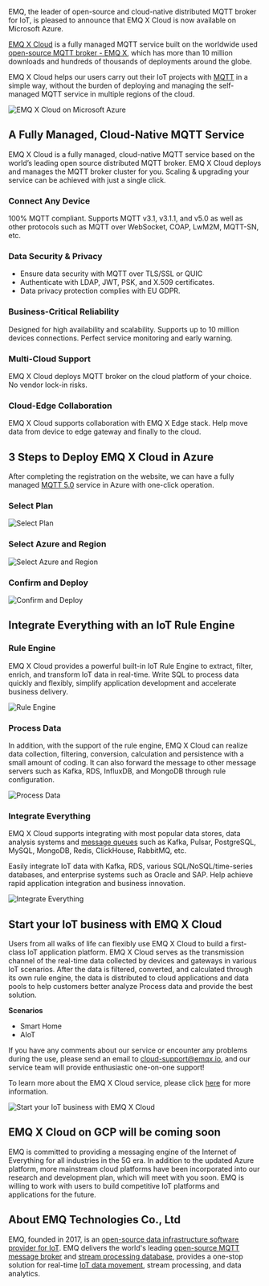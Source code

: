 EMQ, the leader of open-source and cloud-native distributed MQTT broker for IoT, is pleased to announce that EMQ X Cloud is now available on Microsoft Azure.

[EMQ X Cloud](https://www.emqx.com/en/cloud) is a fully managed MQTT service built on the worldwide used [open-source MQTT broker - EMQ X](https://www.emqx.io), which has more than 10 million downloads and hundreds of thousands of deployments around the globe.

EMQ X Cloud helps our users carry out their IoT projects with [MQTT](https://www.emqx.com/en/mqtt) in a simple way, without the burden of deploying and managing the self-managed MQTT service in multiple regions of the cloud.

![EMQ X Cloud on Microsoft Azure](https://static.emqx.net/images/72db2b959360906e1052c2bb5fc48cce.png)

## A Fully Managed, Cloud-Native MQTT Service


EMQ X Cloud is a fully managed, cloud-native MQTT service based on the world’s leading open source distributed MQTT broker. EMQ X Cloud deploys and manages the MQTT broker cluster for you. Scaling & upgrading your service can be achieved with just a single click.

### Connect Any Device

100% MQTT compliant. Supports MQTT v3.1, v3.1.1, and v5.0 as well as other protocols such as MQTT over WebSocket, COAP, LwM2M, MQTT-SN, etc.

### Data Security & Privacy

- Ensure data security with MQTT over TLS/SSL or QUIC
- Authenticate with LDAP, JWT, PSK, and X.509 certificates.
- Data privacy protection complies with EU GDPR.

### Business-Critical Reliability

Designed for high availability and scalability. Supports up to 10 million devices connections. Perfect service monitoring and early warning.

### Multi-Cloud Support

EMQ X Cloud deploys MQTT broker on the cloud platform of your choice. No vendor lock-in risks.

### Cloud-Edge Collaboration

EMQ X Cloud supports collaboration with EMQ X Edge stack. Help move data from device to edge gateway and finally to the cloud.



## 3 Steps to Deploy EMQ X Cloud in Azure

After completing the registration on the website, we can have a fully managed [MQTT 5.0](https://www.emqx.com/en/mqtt/mqtt5) service in Azure with one-click operation.

### Select Plan

![Select Plan](https://static.emqx.net/images/a806d11b7d720cff318a42fdfd115054.png)

### Select Azure and Region

![Select Azure and Region](https://static.emqx.net/images/fde38cf305865de655e76ea04ed21165.png)

### Confirm and Deploy

![Confirm and Deploy](https://static.emqx.net/images/a68d8fe541e777959ce896d29a031fae.png)


## Integrate Everything with an IoT Rule Engine

### Rule Engine

EMQ X Cloud provides a powerful built-in IoT Rule Engine to extract, filter, enrich, and transform IoT data in real-time. Write SQL to process data quickly and flexibly, simplify application development and accelerate business delivery.

![Rule Engine](https://static.emqx.net/images/1629511ec5b0de639edbf5bc5443bc30.png)

### Process Data

In addition, with the support of the rule engine, EMQ X Cloud can realize data collection, filtering, conversion, calculation and persistence with a small amount of coding. It can also forward the message to other message servers such as Kafka, RDS, InfluxDB, and MongoDB through rule configuration.

![Process Data](https://static.emqx.net/images/ff11c3da737668ef1f1ae406569e8fa2.png)

### Integrate Everything

EMQ X Cloud supports integrating with most popular data stores, data analysis systems and [message queues](https://www.emqx.com/en/blog/mqtt5-feature-inflight-window-message-queue) such as Kafka, Pulsar, PostgreSQL, MySQL, MongoDB, Redis, ClickHouse, RabbitMQ, etc.

Easily integrate IoT data with Kafka, RDS, various SQL/NoSQL/time-series databases, and enterprise systems such as Oracle and SAP. Help achieve rapid application integration and business innovation.

![Integrate Everything](https://static.emqx.net/images/b1bd54ddeae0a61bd2a6ba042fc9d551.png)


## Start your IoT business with EMQ X Cloud

Users from all walks of life can flexibly use EMQ X Cloud to build a first-class IoT application platform. EMQ X Cloud serves as the transmission channel of the real-time data collected by devices and gateways in various IoT scenarios. After the data is filtered, converted, and calculated through its own rule engine, the data is distributed to cloud applications and data pools to help customers better analyze Process data and provide the best solution.

**Scenarios**

- Smart Home
- AIoT

If you have any comments about our service or encounter any problems during the use, please send an email to [cloud-support@emqx.io](mailto:cloud-support@emqx.io), and our service team will provide enthusiastic one-on-one support!

To learn more about the EMQ X Cloud service, please click [here](https://www.emqx.com/en/cloud) for more information.

![Start your IoT business with EMQ X Cloud](https://static.emqx.net/images/3d17ac8d57acaefcf1f495fdf3b6b657.png)


## EMQ X Cloud on GCP will be coming soon

EMQ is committed to providing a messaging engine of the Internet of Everything for all industries in the 5G era. In addition to the updated Azure platform, more mainstream cloud platforms have been incorporated into our research and development plan, which will meet with you soon. EMQ is willing to work with users to build competitive IoT platforms and applications for the future.



## About EMQ Technologies Co., Ltd

EMQ, founded in 2017,  is an [open-source data infrastructure software provider for IoT](https://www.emqx.com/en). EMQ delivers the world's leading [open-source MQTT message broker](https://www.emqx.io) and [stream processing database](https://www.emqx.com/en/products/hstreamdb), provides a one-stop solution for real-time [IoT data movement](https://www.emqx.com/en/solutions/by-technologies/move), stream processing, and data analytics.
